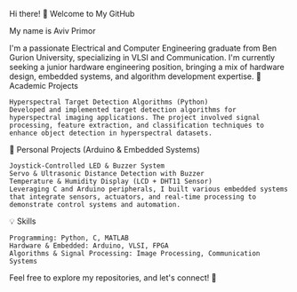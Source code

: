 Hi there! 👋 Welcome to My GitHub

My name is Aviv Primor

I'm a passionate Electrical and Computer Engineering graduate from Ben Gurion University, specializing in VLSI and Communication. I'm currently seeking a junior hardware engineering position, bringing a mix of hardware design, embedded systems, and algorithm development expertise.
🔬 Academic Projects

    Hyperspectral Target Detection Algorithms (Python)
    Developed and implemented target detection algorithms for hyperspectral imaging applications. The project involved signal processing, feature extraction, and classification techniques to enhance object detection in hyperspectral datasets.

🔧 Personal Projects (Arduino & Embedded Systems)

    Joystick-Controlled LED & Buzzer System
    Servo & Ultrasonic Distance Detection with Buzzer
    Temperature & Humidity Display (LCD + DHT11 Sensor)
    Leveraging C and Arduino peripherals, I built various embedded systems that integrate sensors, actuators, and real-time processing to demonstrate control systems and automation.

💡 Skills

    Programming: Python, C, MATLAB
    Hardware & Embedded: Arduino, VLSI, FPGA
    Algorithms & Signal Processing: Image Processing, Communication Systems

Feel free to explore my repositories, and let's connect! 🚀
